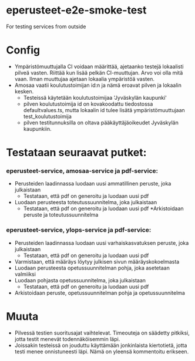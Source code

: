 # eperusteet-e2e-smoke-test
For testing services from outside

# Config
* Ympäristömuuttujalla CI voidaan määrittää, ajetaanko testejä lokaalisti pilveä vasten. Riittää kun lisää pelkän CI-muuttujan. Arvo voi olla mitä vaan. Ilman muuttujaa ajetaan lokaalia ympäristöä vasten.
* Amosaa vaatii koulutustoimijan id:n ja nämä eroavat pilven ja lokaalin kesken.
    * Testeissä käytetään koulutustoimijaa 'Jyväskylän kaupunki'
    * pilven koulutustoimija id on kovakoodattu tiedostossa defaultvalues.ts, mutta lokaalin id tulee lisätä ympäristömuuttujaan test_koulutustoimija
    * pilven testitunnuksilla on oltava pääkäyttäjäoikeudet Jyväskylän kaupunkiin.

# Testataan seuraavat putket:

### eperusteet-service, amosaa-service ja pdf-service:
* Perusteiden laadinnassa luodaan uusi ammatillinen peruste, joka julkaistaan
    * Testataan, että pdf on generoitu ja luodaan uusi pdf
* Luodaan perusteesta toteutussuunnitelma, joka julkaistaan
    * Testataan, että pdf on generoitu ja luodaan uusi pdf
*Arkistoidaan peruste ja toteutussuunnitelma

### eperusteet-service, ylops-service ja pdf-service:
* Perusteiden laadinnassa luodaan uusi varhaiskasvatuksen peruste, joka julkaistaan
    * Testataan, että pdf on generoitu ja luodaan uusi pdf
* Varmistaan, että määräys löytyy julkisen sivun määräyskokoelmasta
* Luodaan perusteesta opetussuunnitelman pohja, joka asetetaan valmiiksi
* Luodaan pohjasta opetussuunnitelma, joka julkaistaan
    * Testataan, että pdf on generoitu ja luodaan uusi pdf
* Arkistoidaan peruste, opetussuunnitelman pohja ja opetussuunnitelma

# Muuta
* Pilvessä testien suoritusajat vaihtelevat. Timeouteja on säädetty pitkiksi, jotta testit menevät todennäköisemmin läpi.
* Joissakin testeissä on jouduttu käyttämään jonkinlaista kiertotietä, jotta testi menee onnistuneesti läpi. Nämä on yleensä kommentoitu erikseen.
